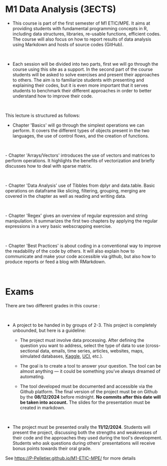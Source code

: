 # M1 Data Analysis (3ECTS)

- This course is part of the first semester of M1 ETIC/MPE. It aims at providing students with fundamental programming concepts in R, including data structures, libraries, re-usable functions, efficient codes. The course will also focus on how to report results of data analysis using Markdown and hosts of source codes (GitHub).


<p>&nbsp;</p>

- Each session will be divided into two parts, first we will go through the course using this site as a support. In the second part of the course students will be asked to solve exercises and present their approaches to others. The aim is to familiarize students with presenting and explaining their codes, but it is even more important that it serves students to benchmark their different approaches in order to better understand how to improve their code.

<p>&nbsp;</p>

This lecture is structured as follows:

- Chapter 'Basics' will go through the simplest operations we can perform. It covers the different types of objects present in the two languages, the use of control flows, and the creation of functions.
<p>&nbsp;</p>
- Chapter 'Arrays/Vectors' introduces the use of vectors and matrices to perform operations. It highlights the benefits of vectorization and briefly discusses how to deal with sparse matrix.
<p>&nbsp;</p>
- Chapter 'Data Analysis' use of Tibbles from dplyr and data.table. Basic operations on dataframe like slicing, filtering, grouping, merging are covered in the chapter as well as reading and writing data.
<p>&nbsp;</p>
- Chapter 'Regex' gives an overview of regular expression and string manipulation. It summarizes the first two chapters by applying the regular expressions in a very basic webscrapping exercise.
<p>&nbsp;</p>
- Chapter 'Best Practices' is about coding in a conventional way to improve the readability of the code by others. It will also explain how to communicate and make your code accessible via github, but also how to produce reports or feed a blog with RMarkdown.
<p>&nbsp;</p>


# Exams 


There are two different grades in this course :

<p>&nbsp;</p>

- A project to be handed in by groups of 2-3. This project is completely unbounded, but here is a guideline:

    - The project must involve data processing. After defining the question you want to address, select the type of data to use (cross-sectional data, emails, time series, articles, websites, maps, simulated databases, [Kaggle](https://www.kaggle.com/datasets), [UCI](https://archive.ics.uci.edu/ml/index.php), etc.).
    
    - The goal is to create a tool to answer your question. The tool can be almost anything — it could be something you’ve always dreamed of automating.
    
    - The tool developed must be documented and accessible via the Github platform. The final version of the project must be on Github by the **08/12/2024** before midnight. **No commits after this date will be taken into account.** The slides for the presentation must be created in markdown.
    
<p>&nbsp;</p>

- The project must be presented orally the **11/12/2024**. Students will present the project, discussing both the strengths and weaknesses of their code and the approaches they used during the tool's development. Students who ask questions during others’ presentations will receive bonus points towards their oral grade.



See https://P-Pelletier.github.io/M1-ETIC-MPE/ for more details
